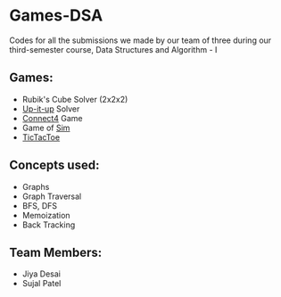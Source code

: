 # Games-DSA
Codes for all the submissions we made by our team of three during our third-semester course, Data Structures and Algorithm - I

## Games:
- Rubik's Cube Solver (2x2x2)
- [Up-it-up](https://youtu.be/59-fCjWFpAE?si=Hz4L_Iik7kkYlmeQ) Solver
- [Connect4](https://en.wikipedia.org/wiki/Connect_Four) Game
- Game of [Sim](https://en.wikipedia.org/wiki/Sim_(game))
- [TicTacToe](https://en.wikipedia.org/wiki/Tic-tac-toe)

## Concepts used:
- Graphs
- Graph Traversal
- BFS, DFS
- Memoization
- Back Tracking

## Team Members:
- Jiya Desai
- Sujal Patel
